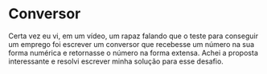 # Conversor 

Certa vez eu vi, em um vídeo, um rapaz falando que o teste para conseguir um emprego foi escrever um conversor que recebesse um número na sua forma numérica e retornasse o número na forma extensa. Achei a proposta interessante e resolvi escrever minha solução para esse desafio.


